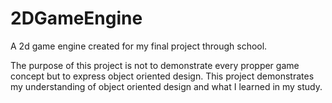 # 2DGameEngine
A 2d game engine created for my final project through school.

The purpose of this project is not to demonstrate every propper game concept but to express object oriented design.
This project demonstrates my understanding of object oriented design and what I learned in my study.
